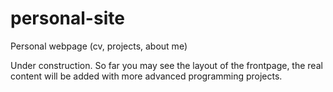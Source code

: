# personal-site
Personal webpage (cv, projects, about me)


Under construction. So far you may see the layout of the frontpage, the real content will be added with more advanced programming projects.
